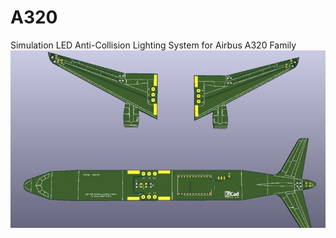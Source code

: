 # A320
Simulation LED Anti-Collision Lighting System for Airbus A320 Family
![PCB](https://github.com/g738l/A320/blob/master/A320_KiCad/A320.jpg)
